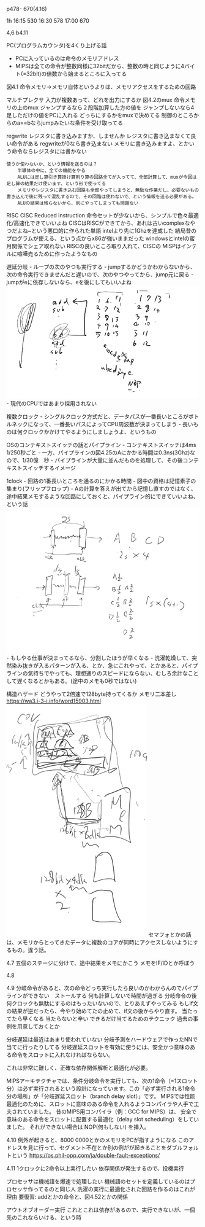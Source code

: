 p478- 670(4.16)

1h
16:15 530
16:30 578
17:00 670

 4,6  b4.11



PC(プログラムカウンタ)を4くり上げる話
- PCに入っているのは命令のメモリアドレス 
- MIPSは全ての命令が整数同様に32bitだから、整数の時と同じように4バイト(=32bit)の倍数から始まるところに入ってる


図4.1
命令メモリ→メモリ自体というよりは、メモリアクセスをするための回路

マルチプレクサ
    入力が複数あって、どれを出力にするか
    図4.2のmux
    命令メモリの上のmux
        ジャンプするなら２段階加算した方の値を
        ジャンプしないなら4足しただけの値をPCに入れる
        どっちにするかをmuxで決めてる
        制御のところからのa==bならjumpみたいな条件を受け取ってる

regwrite
    レジスタに書き込みますか、しませんか
    レジスタに書き込まなくて良い命令がある
    regwriteが0なら書き込まない
    メモリに書き込みますよ、とかいう命令ならレジスタには書かない

    使うか使わないか、という情報を送るのは？
        半導体の中に、全ての機能をやる
        ALUには足し算引き算掛け算割り算の回路全てが入ってて、全部計算して、muxが今回は足し算の結果だけ使います、という形で使ってる
        メモリやレジスタに書き込む回路も全部やってしまうと、無駄な作業だし、必要ないもの書き込んで後に残って混乱するので、その回路は使わないで、という情報を送る必要がある。
        ALUの結果は残らないから、別にやってしまっても問題ない

RISC CISC
    Reduced instruction
        命令セットが少ないから、シンプルで色々最適化/高速化できていいよね
        CISCはRISCができてから、あれは古いcomplexなやつだよね~という悪口的に作られた単語
        intelより先に1Ghzを達成した
        結局昔のプログラムが使える、という点からx86が強いままだった
        windowsとintelの蜜月関係でシェア取れない
        RISCの良いところ取り入れて、CISCの
        MISPはインテルに喧嘩売るために作ったようなもの


遅延分岐
    - ループの次のやつも実行する
    - jumpするかどうかわからないから、次の命令実行できませんだと遅いので、次のやつやってから、jump元に戻る
    - jumpがeに依存しないなら、eを後にしてもいいよね
    ![alt text](image.png)
    - 現代のCPUではあまり採用されない

複数クロック
    - シングルクロック方式だと、データパスが一番長いところがボトルネックになって、一番長いパスによってCPU周波数が決まってしまう
    - 長いものは何クロックかかけてやるようにしましょうよ、というもの



OSのコンテキストスイッチの話とパイプライン
    - コンテキストスイッチは4ms　1/250秒ごと
    - 一方、パイプラインの図4.25のAにかかる時間は0.3ns(3Ghz)なので、1/30億　秒
    - パイプラインが大量に並んだものを処理して、その後コンテキストスイッチするイメージ


1clock
    - 回路の1番長いところを通るのにかかる時間
    - 図中の資格は記憶素子の集まり(フリップフロップ)
    - Aの計算を答えが出てから記憶し直すのではなく、途中結果メモするような回路にしておくと、パイプライン的にできていいよね、という話
    ![alt text](image-1.png)
    - もしやる仕事が決まってるなら、分割したほうが早くなる
        - 洗濯乾燥して、突然染み抜きが入るパターンが入る、とか、急にこれやって、とかあると、パイプラインの気持ちでやっても、理想通りのスピードにならない、むしろ余計なことして遅くなるとかもある。(途中のメモも0秒ではない)


構造ハザード
どうやって2倍速で128byte持ってくるか
メモリ二本差し
https://wa3.i-3-i.info/word15903.html
![alt text](image-2.png)
セマフォとかの話は、メモリからとってきたデータに複数のコアが同時にアクセスしないようにするもの。違う話。

4.7
五個のステージに分けて、途中結果をメモにかこう
メモをIF/IDとか呼ぼう


4.8

4.9
分岐命令があると、次の命令どっち実行したら良いのかわからんのでパイプラインができない　ストールする
何も計算しないで時間が過ぎる
分岐命令の後何クロックも無駄にするのはもったいないので、とりあえずやってみる
もしif文の結果が逆だったら、今やり始めてたの止めて、if文の後からやり直す。
当たってたら早くなる
当たらないと辛い
できるだけ当てるためのテクニック
過去の事例を用意しておくとか

分岐遅延は最近はあまり使われていない
分岐予測をハードウェアで作ったNNで当てに行ったりしてる
分岐遅延スロットを有効に使うには、安全かつ意味のある命令をスロットに入れなければならない。

これは非常に難しく、正確な依存関係解析と最適化が必要。

MIPSアーキテクチャでは、条件分岐命令を実行しても、次の1命令（=1スロット分）は必ず実行されるという設計になっています。この「必ず実行される1命令分の場所」が「分岐遅延スロット（branch delay slot）」です。
MIPSでは性能最適化のために、スロットに意味のある命令を入れるようコンパイラや人手で工夫されていました。
昔のMIPS用コンパイラ（例：GCC for MIPS）は、
安全で意味のある命令をスロットに配置する最適化（delay slot scheduling）をしていました。
それができない場合は NOP(何もしない) を挿入。



4.10
例外が起きると、8000 0000とかのメモリをPCが指すようになる
このアドレスを見に行って、セグメント不在とか別の例がが起きることをダブルフォルトという
https://os.phil-opp.com/ja/double-fault-exceptions/


4.11
1クロックに2命令以上実行したい
依存関係が発生するので、投機実行


プロセッサは機械語を爆速で処理したい
機械語のセットを定義しているのはプロセッサ作ってるのと同じ人
洗濯の実行に最適化された回路を作るのはこれが理由
要復習: addとかの命令と、図4.52とかの関係



アウトオブオーダー実行
これとこれは依存があるので、実行できないが、一個先のこれならいける、という時







